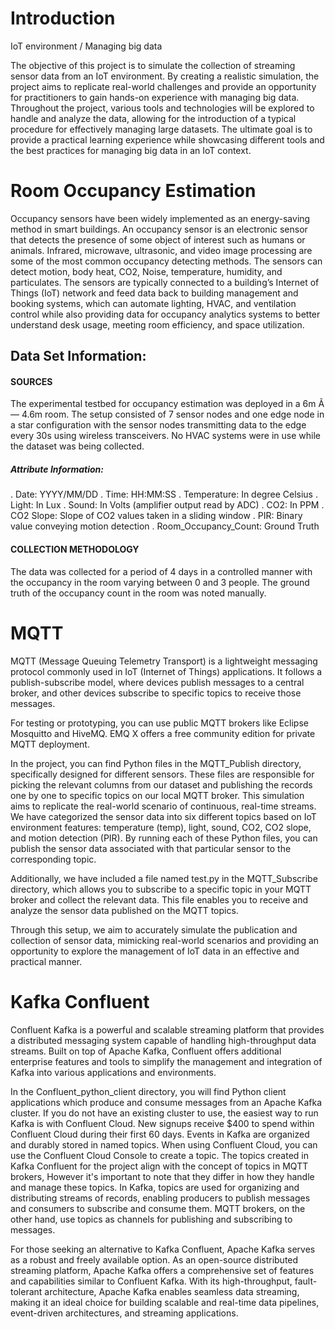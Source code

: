 # Introduction
IoT environment / Managing big data

The objective of this project is to simulate the collection of streaming sensor data from an IoT environment. By creating a realistic simulation, the project aims to replicate real-world challenges and provide an opportunity for practitioners to gain hands-on experience with managing big data. Throughout the project, various tools and technologies will be explored to handle and analyze the data, allowing for the introduction of a typical procedure for effectively managing large datasets. The ultimate goal is to provide a practical learning experience while showcasing different tools and the best practices for managing big data in an IoT context.

# Room Occupancy Estimation
Occupancy sensors have been widely implemented as an energy-saving method in smart buildings. An occupancy sensor is an electronic sensor that detects the presence of some object of interest such as humans or animals. Infrared, microwave, ultrasonic, and video image processing are some of the most common occupancy detecting methods. The sensors can detect motion, body heat, CO2, Noise, temperature, humidity, and particulates. The sensors are typically connected to a building’s Internet of Things (IoT) network and feed data back to building management and booking systems, which can automate lighting, HVAC, and ventilation control while also providing data for occupancy analytics systems to better understand desk usage, meeting room efficiency, and space utilization.

## Data Set Information:
#### SOURCES
The experimental testbed for occupancy estimation was deployed in a 6m Ã— 4.6m room. The setup consisted of 7 sensor nodes and one edge node in a star configuration with the sensor nodes transmitting data to the edge every 30s using wireless transceivers. No HVAC systems were in use while the dataset was being collected.
##### Attribute Information:

. Date: YYYY/MM/DD
. Time: HH:MM:SS
. Temperature: In degree Celsius
. Light: In Lux
. Sound: In Volts (amplifier output read by ADC)
. CO2: In PPM
. CO2 Slope: Slope of CO2 values taken in a sliding window
. PIR: Binary value conveying motion detection
. Room_Occupancy_Count: Ground Truth

#### COLLECTION METHODOLOGY
The data was collected for a period of 4 days in a controlled manner with the occupancy in the room varying between 0 and 3 people. The ground truth of the occupancy count in the room was noted manually.

# MQTT

MQTT (Message Queuing Telemetry Transport) is a lightweight messaging protocol commonly used in IoT (Internet of Things) applications. It follows a publish-subscribe model, where devices publish messages to a central broker, and other devices subscribe to specific topics to receive those messages.

For testing or prototyping, you can use public MQTT brokers like Eclipse Mosquitto and HiveMQ. EMQ X offers a free community edition for private MQTT deployment.

In the project, you can find Python files in the MQTT_Publish directory, specifically designed for different sensors. These files are responsible for picking the relevant columns from our dataset and publishing the records one by one to specific topics on our local MQTT broker. This simulation aims to replicate the real-world scenario of continuous, real-time streams. We have categorized the sensor data into six different topics based on IoT environment features: temperature (temp), light, sound, CO2, CO2 slope, and motion detection (PIR). By running each of these Python files, you can publish the sensor data associated with that particular sensor to the corresponding topic.

Additionally, we have included a file named test.py in the MQTT_Subscribe directory, which allows you to subscribe to a specific topic in your MQTT broker and collect the relevant data. This file enables you to receive and analyze the sensor data published on the MQTT topics.

Through this setup, we aim to accurately simulate the publication and collection of sensor data, mimicking real-world scenarios and providing an opportunity to explore the management of IoT data in an effective and practical manner.

#  Kafka Confluent

Confluent Kafka is a powerful and scalable streaming platform that provides a distributed messaging system capable of handling high-throughput data streams. Built on top of Apache Kafka, Confluent offers additional enterprise features and tools to simplify the management and integration of Kafka into various applications and environments.

In the Confluent_python_client directory, you will find Python client applications which produce and consume messages from an Apache Kafka cluster. If you do not have an existing cluster to use, the easiest way to run Kafka is with Confluent Cloud. New signups receive $400 to spend within Confluent Cloud during their first 60 days. Events in Kafka are organized and durably stored in named topics. When using Confluent Cloud, you can use the Confluent Cloud Console to create a topic. The topics created in Kafka Confluent for the project align with the concept of topics in MQTT brokers, However it's important to note that they differ in how they handle and manage these topics. In Kafka, topics are used for organizing and distributing streams of records, enabling producers to publish messages and consumers to subscribe and consume them. MQTT brokers, on the other hand, use topics as channels for publishing and subscribing to messages.

For those seeking an alternative to Kafka Confluent, Apache Kafka serves as a robust and freely available option. As an open-source distributed streaming platform, Apache Kafka offers a comprehensive set of features and capabilities similar to Confluent Kafka. With its high-throughput, fault-tolerant architecture, Apache Kafka enables seamless data streaming, making it an ideal choice for building scalable and real-time data pipelines, event-driven architectures, and streaming applications. 
